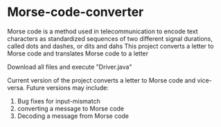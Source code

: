 # Morse-code-converter
Morse code is a method used in telecommunication to encode text characters as standardized sequences of two different signal durations, called dots and dashes, or dits and dahs
This project converts a letter to Morse code and translates Morse code to a letter

Download all files and execute "Driver.java"

Current version of the project converts a letter to Morse code and vice-versa.
Future versions may include:
  1. Bug fixes for input-mismatch
  2. converting a message to Morse code
  3. Decoding a message from Morse code
